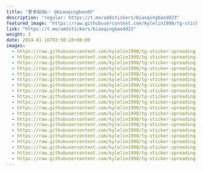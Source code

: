 ```yaml
---
title: "更多贴纸👉 @biaoqingbaodd"
description: "regular: https://t.me/addstickers/biaoqingbaodd23"
featured_image: "https://raw.githubusercontent.com/kylelin1998/tg-sticker-spreading-worldwide-images/main/img/57926a02-0508-4887-9126-b2ba51ad5806.jpg"
link: "https://t.me/addstickers/biaoqingbaodd23"
weight: 3
date: 2024-01-16T03:50:28+08:00
images:
  - https://raw.githubusercontent.com/kylelin1998/tg-sticker-spreading-worldwide-images/main/img/57926a02-0508-4887-9126-b2ba51ad5806.jpg
  - https://raw.githubusercontent.com/kylelin1998/tg-sticker-spreading-worldwide-images/main/img/9eac61e1-2013-4a12-a6fa-e779fe5ecc12.jpg
  - https://raw.githubusercontent.com/kylelin1998/tg-sticker-spreading-worldwide-images/main/img/a3a547c6-9372-4d02-a0cd-af34bd23ce84.jpg
  - https://raw.githubusercontent.com/kylelin1998/tg-sticker-spreading-worldwide-images/main/img/5207b355-6bf7-4c37-bdf9-b36831e738c6.jpg
  - https://raw.githubusercontent.com/kylelin1998/tg-sticker-spreading-worldwide-images/main/img/0acbd701-0ce4-47af-a905-9b16dfc31d7d.jpg
  - https://raw.githubusercontent.com/kylelin1998/tg-sticker-spreading-worldwide-images/main/img/d308468b-5e1c-4336-a6d3-ad06d6d0a96d.jpg
  - https://raw.githubusercontent.com/kylelin1998/tg-sticker-spreading-worldwide-images/main/img/76491727-d18e-4505-b5e8-7d9cef407e56.jpg
  - https://raw.githubusercontent.com/kylelin1998/tg-sticker-spreading-worldwide-images/main/img/aa1d65e7-d702-4673-8eb7-e2bf90e988ee.jpg
  - https://raw.githubusercontent.com/kylelin1998/tg-sticker-spreading-worldwide-images/main/img/9f4d37bb-ea5e-44a7-8b3e-dad65bbb771e.jpg
  - https://raw.githubusercontent.com/kylelin1998/tg-sticker-spreading-worldwide-images/main/img/ab1d61f4-9d01-4f9c-a8ed-acc1863ca036.jpg
  - https://raw.githubusercontent.com/kylelin1998/tg-sticker-spreading-worldwide-images/main/img/127f1246-0468-432e-8158-943b96138d30.jpg
  - https://raw.githubusercontent.com/kylelin1998/tg-sticker-spreading-worldwide-images/main/img/a13629e9-2175-44ee-8f42-0ec8996a573d.jpg
  - https://raw.githubusercontent.com/kylelin1998/tg-sticker-spreading-worldwide-images/main/img/025b37b6-a9b5-4ab4-88bd-b68570f623f8.jpg
  - https://raw.githubusercontent.com/kylelin1998/tg-sticker-spreading-worldwide-images/main/img/45891f15-15f1-4b04-9276-5c327920a2f4.jpg
  - https://raw.githubusercontent.com/kylelin1998/tg-sticker-spreading-worldwide-images/main/img/04560d9f-79ed-4c64-8c59-79d28de47b4b.jpg
  - https://raw.githubusercontent.com/kylelin1998/tg-sticker-spreading-worldwide-images/main/img/ec3e0ca9-9c29-4c8a-a332-f8d14e4d8e57.jpg
  - https://raw.githubusercontent.com/kylelin1998/tg-sticker-spreading-worldwide-images/main/img/8d87d710-04b0-42d2-a97a-3eab31f4ded6.jpg
  - https://raw.githubusercontent.com/kylelin1998/tg-sticker-spreading-worldwide-images/main/img/e993f307-8ae7-40a1-9f02-b598217428ae.jpg
  - https://raw.githubusercontent.com/kylelin1998/tg-sticker-spreading-worldwide-images/main/img/34871f01-b16e-4699-a830-dfced69b6ae9.jpg
  - https://raw.githubusercontent.com/kylelin1998/tg-sticker-spreading-worldwide-images/main/img/8641f7ea-9c76-43d1-8cfb-a9752691b5a4.jpg
---
```

